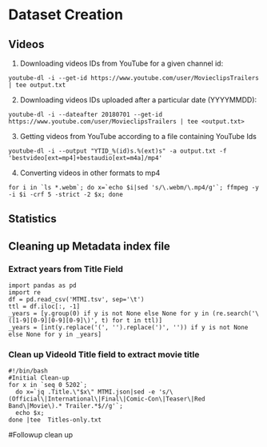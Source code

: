 # Dataset Creation 

## Videos
1. Downloading videos IDs from YouTube for a given channel id:
```
youtube-dl -i --get-id https://www.youtube.com/user/MovieclipsTrailers | tee output.txt
```
2. Downloading videos IDs uploaded after a particular date (YYYYMMDD):
```
youtube-dl -i --dateafter 20180701 --get-id https://www.youtube.com/user/MovieclipsTrailers | tee <output.txt>
```
3. Getting videos from YouTube according to a file containing YouTube Ids
```
youtube-dl -i --output "YTID_%(id)s.%(ext)s" -a output.txt -f 'bestvideo[ext=mp4]+bestaudio[ext=m4a]/mp4'
```
4. Converting videos in other formats to mp4
```
for i in `ls *.webm`; do x=`echo $i|sed 's/\.webm/\.mp4/g'`; ffmpeg -y -i $i -crf 5 -strict -2 $x; done
```
## Statistics


## Cleaning up Metadata index file 

### Extract years from Title Field
```
import pandas as pd
import re
df = pd.read_csv('MTMI.tsv', sep='\t')
ttl = df.iloc[:, -1]
_years = [y.group(0) if y is not None else None for y in (re.search('\([1-9][0-9][0-9][0-9]\)', t) for t in ttl)]
_years = [int(y.replace('(', '').replace(')', '')) if y is not None else None for y in _years]
```

### Clean up VideoId Title field to extract movie title
```
#!/bin/bash
#Initial Clean-up
for x in `seq 0 5202`; 
  do x=`jq .Title.\"$x\" MTMI.json|sed -e 's/\(Official\|International\|Final\|Comic-Con\|Teaser\|Red Band\|Movie\).* Trailer.*$//g'`;
  echo $x; 
done |tee  Titles-only.txt
```

#Followup clean up
